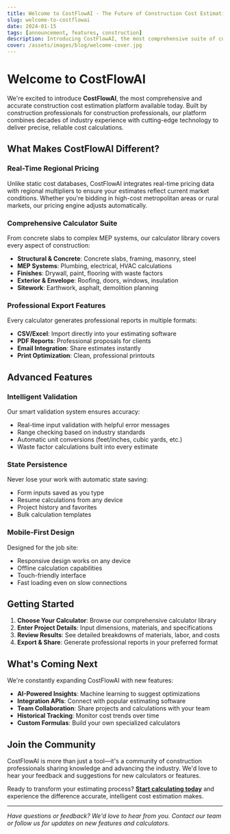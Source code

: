 ```yaml
---
title: Welcome to CostFlowAI - The Future of Construction Cost Estimation
slug: welcome-to-costflowai
date: 2024-01-15
tags: [announcement, features, construction]
description: Introducing CostFlowAI, the most comprehensive suite of construction cost calculators powered by AI-driven insights and real-time pricing data.
cover: /assets/images/blog/welcome-cover.jpg
---
```


# Welcome to CostFlowAI

We're excited to introduce **CostFlowAI**, the most comprehensive and accurate construction cost estimation platform available today. Built by construction professionals for construction professionals, our platform combines decades of industry experience with cutting-edge technology to deliver precise, reliable cost calculations.

## What Makes CostFlowAI Different?

### Real-Time Regional Pricing
Unlike static cost databases, CostFlowAI integrates real-time pricing data with regional multipliers to ensure your estimates reflect current market conditions. Whether you're bidding in high-cost metropolitan areas or rural markets, our pricing engine adjusts automatically.

### Comprehensive Calculator Suite
From concrete slabs to complex MEP systems, our calculator library covers every aspect of construction:

- **Structural & Concrete**: Concrete slabs, framing, masonry, steel
- **MEP Systems**: Plumbing, electrical, HVAC calculations
- **Finishes**: Drywall, paint, flooring with waste factors
- **Exterior & Envelope**: Roofing, doors, windows, insulation
- **Sitework**: Earthwork, asphalt, demolition planning

### Professional Export Features
Every calculator generates professional reports in multiple formats:
- **CSV/Excel**: Import directly into your estimating software
- **PDF Reports**: Professional proposals for clients
- **Email Integration**: Share estimates instantly
- **Print Optimization**: Clean, professional printouts

## Advanced Features

### Intelligent Validation
Our smart validation system ensures accuracy:
- Real-time input validation with helpful error messages
- Range checking based on industry standards
- Automatic unit conversions (feet/inches, cubic yards, etc.)
- Waste factor calculations built into every estimate

### State Persistence
Never lose your work with automatic state saving:
- Form inputs saved as you type
- Resume calculations from any device
- Project history and favorites
- Bulk calculation templates

### Mobile-First Design
Designed for the job site:
- Responsive design works on any device
- Offline calculation capabilities
- Touch-friendly interface
- Fast loading even on slow connections

## Getting Started

1. **Choose Your Calculator**: Browse our comprehensive calculator library
2. **Enter Project Details**: Input dimensions, materials, and specifications
3. **Review Results**: See detailed breakdowns of materials, labor, and costs
4. **Export & Share**: Generate professional reports in your preferred format

## What's Coming Next

We're constantly expanding CostFlowAI with new features:

- **AI-Powered Insights**: Machine learning to suggest optimizations
- **Integration APIs**: Connect with popular estimating software
- **Team Collaboration**: Share projects and calculations with your team
- **Historical Tracking**: Monitor cost trends over time
- **Custom Formulas**: Build your own specialized calculators

## Join the Community

CostFlowAI is more than just a tool—it's a community of construction professionals sharing knowledge and advancing the industry. We'd love to hear your feedback and suggestions for new calculators or features.

Ready to transform your estimating process? **[Start calculating today](/calculators)** and experience the difference accurate, intelligent cost estimation makes.

---

*Have questions or feedback? We'd love to hear from you. Contact our team or follow us for updates on new features and calculators.*